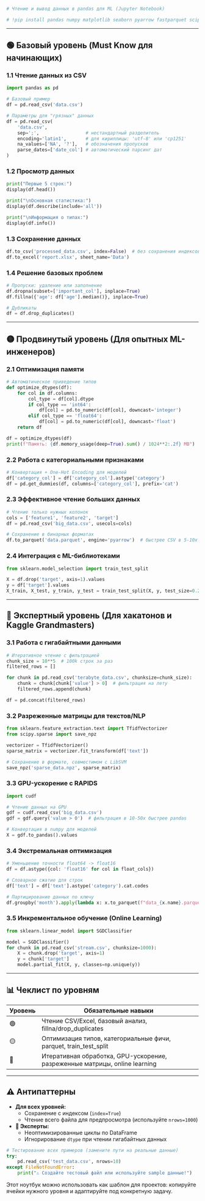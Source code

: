 ```python
# Чтение и вывод данных в pandas для ML (Jupyter Notebook)

# !pip install pandas numpy matplotlib seaborn pyarrow fastparquet scipy cudf
```

---

## 🟢 Базовый уровень (Must Know для начинающих)

### 1.1 Чтение данных из CSV
```python
import pandas as pd

# Базовый пример
df = pd.read_csv('data.csv')

# Параметры для "грязных" данных
df = pd.read_csv(
    'data.csv',
    sep=';',                 # нестандартный разделитель
    encoding='latin1',       # для кириллицы: 'utf-8' или 'cp1251'
    na_values=['NA', '?'],   # обозначения пропусков
    parse_dates=['date_col'] # автоматический парсинг дат
)
```

### 1.2 Просмотр данных
```python
print("Первые 5 строк:")
display(df.head())

print("\nОсновная статистика:")
display(df.describe(include='all'))

print("\nИнформация о типах:")
display(df.info())
```

### 1.3 Сохранение данных
```python
df.to_csv('processed_data.csv', index=False)  # без сохранения индексов
df.to_excel('report.xlsx', sheet_name='Data')
```

### 1.4 Решение базовых проблем
```python
# Пропуски: удаление или заполнение
df.dropna(subset=['important_col'], inplace=True)
df.fillna({'age': df['age'].median()}, inplace=True)

# Дубликаты
df = df.drop_duplicates()
```

---

## 🟡 Продвинутый уровень (Для опытных ML-инженеров)

### 2.1 Оптимизация памяти
```python
# Автоматическое приведение типов
def optimize_dtypes(df):
    for col in df.columns:
        col_type = df[col].dtype
        if col_type == 'int64':
            df[col] = pd.to_numeric(df[col], downcast='integer')
        elif col_type == 'float64':
            df[col] = pd.to_numeric(df[col], downcast='float')
    return df

df = optimize_dtypes(df)
print(f"Память: {df.memory_usage(deep=True).sum() / 1024**2:.2f} MB")
```

### 2.2 Работа с категориальными признаками
```python
# Конвертация + One-Hot Encoding для моделей
df['category_col'] = df['category_col'].astype('category')
df = pd.get_dummies(df, columns=['category_col'], prefix='cat')
```

### 2.3 Эффективное чтение больших данных
```python
# Чтение только нужных колонок
cols = ['feature1', 'feature2', 'target']
df = pd.read_csv('big_data.csv', usecols=cols)

# Сохранение в бинарных форматах
df.to_parquet('data.parquet', engine='pyarrow')  # быстрее CSV в 5-10x
```

### 2.4 Интеграция с ML-библиотеками
```python
from sklearn.model_selection import train_test_split

X = df.drop('target', axis=1).values
y = df['target'].values
X_train, X_test, y_train, y_test = train_test_split(X, y, test_size=0.2)
```

---

## 🔴 Экспертный уровень (Для хакатонов и Kaggle Grandmasters)

### 3.1 Работа с гигабайтными данными
```python
# Итеративное чтение с фильтрацией
chunk_size = 10**5  # 100k строк за раз
filtered_rows = []

for chunk in pd.read_csv('terabyte_data.csv', chunksize=chunk_size):
    chunk = chunk[chunk['value'] > 0]  # фильтрация на лету
    filtered_rows.append(chunk)

df = pd.concat(filtered_rows)
```

### 3.2 Разреженные матрицы для текстов/NLP
```python
from sklearn.feature_extraction.text import TfidfVectorizer
from scipy.sparse import save_npz

vectorizer = TfidfVectorizer()
sparse_matrix = vectorizer.fit_transform(df['text'])

# Сохранение в формате, совместимом с LibSVM
save_npz('sparse_data.npz', sparse_matrix)
```

### 3.3 GPU-ускорение с RAPIDS
```python
import cudf

# Чтение данных на GPU
gdf = cudf.read_csv('big_data.csv')
gdf = gdf.query('value > 0')  # фильтрация в 10-50x быстрее pandas

# Конвертация в numpy для моделей
X = gdf.to_pandas().values
```

### 3.4 Экстремальная оптимизация
```python
# Уменьшение точности float64 -> float16
df = df.astype({col: 'float16' for col in float_cols})

# Словарное сжатие для строк
df['text'] = df['text'].astype('category').cat.codes

# Партицирование данных по ключу
df.groupby('month').apply(lambda x: x.to_parquet(f"data_{x.name}.parquet"))
```

### 3.5 Инкрементальное обучение (Online Learning)
```python
from sklearn.linear_model import SGDClassifier

model = SGDClassifier()
for chunk in pd.read_csv('stream.csv', chunksize=1000):
    X = chunk.drop('target', axis=1)
    y = chunk['target']
    model.partial_fit(X, y, classes=np.unique(y))
```

---

## 📊 Чеклист по уровням

| Уровень | Обязательные навыки |
|---------|---------------------|
| 🟢      | Чтение CSV/Excel, базовый анализ, fillna/drop_duplicates |
| 🟡      | Оптимизация типов, категориальные фичи, parquet, train_test_split |
| 🔴      | Итеративная обработка, GPU-ускорение, разреженные матрицы, online learning |

---

## ⚠️ Антипаттерны
- **Для всех уровней:** 
  - Сохранение с индексом (`index=True`)
  - Чтение всего файла для предпросмотра (используйте `nrows=1000`)
- **🔴 Эксперты:** 
  - Неоптимизированные циклы по DataFrame
  - Игнорирование `dtype` при чтении гигабайтных данных

```python
# Тестирование всех примеров (замените пути на реальные данные)
try:
    pd.read_csv('test_data.csv', nrows=10)
except FileNotFoundError:
    print("⚠️ Создайте тестовый файл или используйте sample данные!")
``` 

Этот ноутбук можно использовать как шаблон для проектов: копируйте ячейки нужного уровня и адаптируйте под конкретную задачу.

